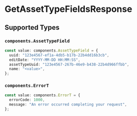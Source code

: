 # GetAssetTypeFieldsResponse


## Supported Types

### `components.AssetTypeField`

```typescript
const value: components.AssetTypeField = {
  uuid: "123e4567-ef1a-4db5-b17b-22b4dd16b3cb",
  editDate: "YYYY-MM-DD HH:MM:SS",
  assetTypeUuid: "123e4567-267b-46e9-b438-22b4d966ffbb",
  name: "<value>",
};
```

### `components.ErrorT`

```typescript
const value: components.ErrorT = {
  errorCode: 1000,
  message: "An error occurred completing your request",
};
```

